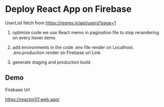 # Deploy React App on Firebase

UserList fetch from https://reqres.in/api/users?page=1

1. optimize code
   we use React memo in pagination file to stop rerandering on every hover items

2. add environments in the code
   .env file render on Localhost.
   .env.production render on Firebase url Link.

3. generate staging and production build

## Demo

Firebase Url

https://reactpr07.web.app/
